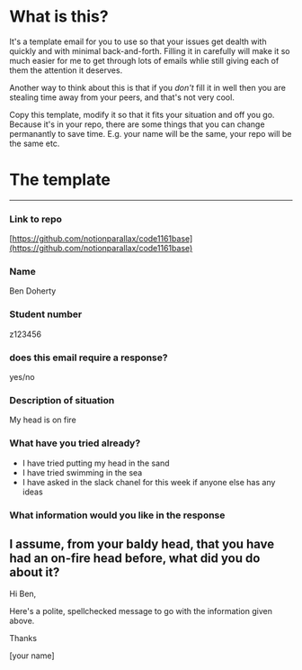 # What is this?

It's a template email for you to use so that your issues get dealth with quickly and with minimal back-and-forth. Filling it in carefully will make it so much easier for me to get through lots of emails whlie still giving each of them the attention it deserves.

Another way to think about this is that if you _don't_ fill it in well then you are stealing time away from your peers, and that's not very cool.

Copy this template, modify it so that it fits your situation and off you go. Because it's in your repo, there are some things that you can change permanantly to save time. E.g. your name will be the same, your repo will be the same etc.

# The template

---
### Link to repo
[https://github.com/notionparallax/code1161base](https://github.com/notionparallax/code1161base)

### Name
Ben Doherty

### Student number
z123456
### does this email require a response?
yes/no

### Description of situation
My head is on fire

### What have you tried already?
* I have tried putting my head in the sand
* I have tried swimming in the sea
* I have asked in the slack chanel for this week if anyone else has any ideas

### What information would you like in the response
I assume, from your baldy head, that you have had an on-fire head before, what did you do about it?
---
Hi Ben,

Here's a polite, spellchecked message to go with the information given above.

Thanks

[your name]
